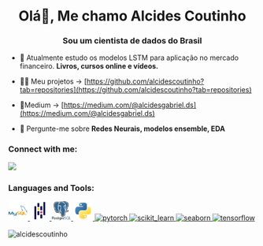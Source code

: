 <h1 align="center">Olá👋, Me chamo Alcides Coutinho</h1>
<h3 align="center">Sou um cientista de dados do Brasil</h3>

- 🌱 Atualmente estudo os modelos LSTM para aplicação no mercado financeiro. **Livros, cursos online e vídeos.**

- 👨‍💻 Meu projetos -> [https://github.com/alcidescoutinho?tab=repositories](https://github.com/alcidescoutinho?tab=repositories)

- 📝Medium -> [https://medium.com/@alcidesgabriel.ds](https://medium.com/@alcidesgabriel.ds)

- 💬 Pergunte-me sobre **Redes Neurais, modelos ensemble, EDA**


<h3 align="left">Connect with me:</h3>

<p align="left">
</p>

<div>
  <a href=”mailto:alcidesgabriel.ds@gmail.com” target=”_blank”><img src=”https://img.shields.io/badge/Gmail-D14836?style=for-the-badge&logo=gmail&logoColor=white” target=”_blank” ></a>
</div>

<h3 align="left">Languages and Tools:</h3>
<p align="left"> <a href="https://www.mysql.com/" target="_blank" rel="noreferrer"> <img src="https://raw.githubusercontent.com/devicons/devicon/master/icons/mysql/mysql-original-wordmark.svg" alt="mysql" width="40" height="40"/> </a> <a href="https://pandas.pydata.org/" target="_blank" rel="noreferrer"> <img src="https://raw.githubusercontent.com/devicons/devicon/2ae2a900d2f041da66e950e4d48052658d850630/icons/pandas/pandas-original.svg" alt="pandas" width="40" height="40"/> </a> <a href="https://www.postgresql.org" target="_blank" rel="noreferrer"> <img src="https://raw.githubusercontent.com/devicons/devicon/master/icons/postgresql/postgresql-original-wordmark.svg" alt="postgresql" width="40" height="40"/> </a> <a href="https://www.python.org" target="_blank" rel="noreferrer"> <img src="https://raw.githubusercontent.com/devicons/devicon/master/icons/python/python-original.svg" alt="python" width="40" height="40"/> </a> <a href="https://pytorch.org/" target="_blank" rel="noreferrer"> <img src="https://www.vectorlogo.zone/logos/pytorch/pytorch-icon.svg" alt="pytorch" width="40" height="40"/> </a> <a href="https://scikit-learn.org/" target="_blank" rel="noreferrer"> <img src="https://upload.wikimedia.org/wikipedia/commons/0/05/Scikit_learn_logo_small.svg" alt="scikit_learn" width="40" height="40"/> </a> <a href="https://seaborn.pydata.org/" target="_blank" rel="noreferrer"> <img src="https://seaborn.pydata.org/_images/logo-mark-lightbg.svg" alt="seaborn" width="40" height="40"/> </a> <a href="https://www.tensorflow.org" target="_blank" rel="noreferrer"> <img src="https://www.vectorlogo.zone/logos/tensorflow/tensorflow-icon.svg" alt="tensorflow" width="40" height="40"/> </a> </p>

<p><img align="center" src="https://github-readme-stats.vercel.app/api/top-langs?username=alcidescoutinho&show_icons=true&locale=en&layout=compact" alt="alcidescoutinho" /></p>

